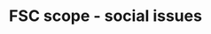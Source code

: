 ---
title: 'FSC scope - social issues'
field: 'fsc.issue.social'
slug: 'fsc-resource-scope-social-issues'
description: 'select from control list'
comment: 'Indicate the outcome(s) the resource mainly supports or contributes to'
required: False
policy: 'Free value. Repeat values.'
---